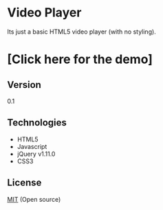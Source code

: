 Video Player
====

Its just a basic HTML5 video player (with no styling).


[Click here for the demo]
====


Version
----

0.1


Technologies
----
* HTML5
* Javascript
* jQuery v1.11.0
* CSS3


License
----

[MIT] (Open source)

[MIT]:http://opensource.org/licenses/MIT
[Demo]:http://rahul-desai3.github.io/video_player/#demo